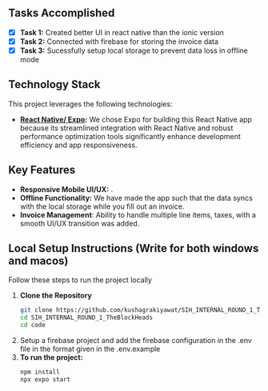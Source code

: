 ## Tasks Accomplished

- [x] **Task 1:** Created better UI in react native than the ionic version
- [x] **Task 2:** Connected with firebase for storing the invoice data
- [x] **Task 3:** Sucessfully setup local storage to prevent data loss in offline mode

## Technology Stack

This project leverages the following technologies:

- **[React Native/ Expo](https://expo.dev/):** We chose Expo for building this React Native app because its streamlined integration with React Native and robust performance optimization tools significantly enhance development efficiency and app responsiveness.

## Key Features

- **Responsive Mobile UI/UX:** .
- **Offline Functionality:** We have made the app such that the data syncs with the local storage while you fill out an invoice.
- **Invoice Management**: Ability to handle multiple line items, taxes, with a smooth UI/UX transition was added.

## Local Setup Instructions (Write for both windows and macos)

Follow these steps to run the project locally

1. **Clone the Repository**
   ```bash
   git clone https://github.com/kushagrakiyawat/SIH_INTERNAL_ROUND_1_TheBlockHeads.git
   cd SIH_INTERNAL_ROUND_1_TheBlockHeads
   cd code
   ```
2. Setup a firebase project and add the firebase configuration in the .env file in the format given in the .env.example
3. **To run the project:**
   ```bash
   npm install
   npx expo start
   ```
